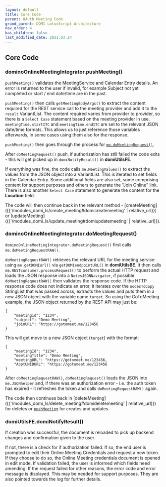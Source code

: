 ```yaml
---
layout: default
title: Core Code
parent: OAuth Meeting Code
grand_parent: DOMI LotusScript Architecture
nav_order: 4
has_children: false
last_modified_date: 2021.03.24
---
```


## Core Code

### dominoOnlineMeetingIntegrator.pushMeeting()

`pushMeeting()` validates the MeetingService and Calendar Entry details. An error is returned to the user if invalid, for example Subject not yet completed or start / end date/time are in the past.

`pushMeeting()` then calls `getMeetingBodyArgs()` to extract the content required for the REST service call to the meeting provider and add it to the `result` VariantList. The content required varies from provider to provider, so there is a `Select Case` statement based on the meeting provider in use. `meetingTime.startITC` and `meetingTime.endITC` are set to the relevant JSON date/time formats. This allows us to just reference those variables afterwards, in some cases using them also for the response.

`pushMeeting()` then goes through the process for [`me.doMeetingRequest()`](#dominoonlinemeetingintegratordomeetingrequest).

After `doMeetingRequest()` push, if authorization has still failed the code exits - this will get picked up in `domiNotifyResult()` in **domiUtilsFE**.

If everything was fine, the code calls `me.MeetingValues()` to extract the values from the JSON object into a VariantList. This is iterated to set fields in the Calendar Entry. Some additional fields are also set, some comprising content for support purposes and others to generate the "Join Online" link. There is also another `Select Case` statement to generate the content for the **Location** field.

The code will then continue back in the relevant method - [createMeeting]({{'/modules_domi_ls/create_meeting#domicreatemeeting' | relative_url}}) or [updateMeeting]({{'/modules_domi_ls/update_meeting#domiupdatemeeting' | relative_url}}).

### dominoOnlineMeetingIntegrator.doMeetingRequest()

`dominoOnlineMeetingIntegrator.doMeetingRequest()` first calls `me.doMeetingRequestRAW()`.

`doMeetingRequestRAW()` retrieves the relevant URL for the meeting service using `me.getDOMIurl()` via `getDOMIendpointURL()` in **domiUtilsBE**. It then calls `me.RESTconsumer.processRequest()` to perform the actual HTTP request and loads the JSON response into a `NotesJSONNavigator`, if possible. `doMeetingRequestRAW()` then validates the response code. If the HTTP response code does not indicate an error, it iterates over the `nodesToCopy` StringList that was passed across, extracts the values and puts them in a new JSON object with the variable name `target`. So using the GoToMeeting example, the JSON object returned by the REST API may just be:

```
{
    "meetingid": "1234",
    "subject": "Demo Meeting",
    "joinURL": "https://gotomeet.me/123456
}
```

This will get move to a new JSON object (`target`) with the format:

```
{
    "meetingId": "1234",
    "meetingTitle": "Demo Meeting",
    "meetingURL": "https://gotomeet.me/123456,
    "ApptUNIDURL": "https://gotomeet.me/123456
}
```

After `doMeetingRequestRAW()`, `doMeetingRequest()` loads the JSON into `me.JSONhelper` and, if there was an authorization error - i.e. the auth token has expired - it refreshes the token and calls `doMeetingRequestRAW()` again.

The code then continues back in [deleteMeeting]({{'/modules_domi_ls/delete_meeting#domideletemeeting' | relative_url}}) for deletes or [`pushMeeting`](#dominoonlinemeetingintegratorpushmeeting) for creates and updates.

### domiUtilsFE.domiNotifyResult()

If creation was successful, the document is reloaded to pick up backend changes and confirmation given to the user.

If not, there is a check for if authorization failed. If so, the end user is prompted to edit their Online Meeting Credentials and request a new token. If they choose to do so, the Online Meeting credentials document is opened in edit mode. If validation failed, the user is informed which fields need amending. If the request failed for other reasons, the error code and error message is displayed. This may be needed for support purposes. They are also pointed towards the log for further details.